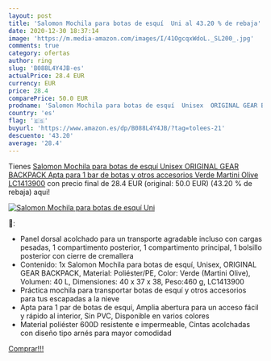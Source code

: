 ```yaml
---
layout: post
title: 'Salomon Mochila para botas de esquí  Uni al 43.20 % de rebaja'
date: 2020-12-30 18:37:14
image: 'https://m.media-amazon.com/images/I/41OgcqxWdoL._SL200_.jpg'
comments: true
category: ofertas
author: ring
slug: 'B088L4Y4JB-es'
actualPrice: 28.4 EUR
currency: EUR
price: 28.4
comparePrice: 50.0 EUR
prodname: 'Salomon Mochila para botas de esquí  Unisex  ORIGINAL GEAR BACKPACK  Apta para 1 bar de botas y otros accesorios  Verde  Martini Olive   LC1413900'
country: 'es'
flag: '🇪🇸'
buyurl: 'https://www.amazon.es/dp/B088L4Y4JB/?tag=tolees-21'
descuento: '43.20'
average: '28.4'
---
```


Tienes [Salomon Mochila para botas de esquí  Unisex  ORIGINAL GEAR BACKPACK  Apta para 1 bar de botas y otros accesorios  Verde  Martini Olive   LC1413900](https://www.amazon.es/dp/B088L4Y4JB/?tag=tolees-21) con precio final de  28.4 EUR (original: 50.0 EUR) (43.20 %  de rebaja) aqui!

[![Salomon Mochila para botas de esquí  Uni](https://m.media-amazon.com/images/I/41OgcqxWdoL._SL200_.jpg)](https://www.amazon.es/dp/B088L4Y4JB/?tag=tolees-21)

🔎:

- Panel dorsal acolchado para un transporte agradable incluso con cargas pesadas, 1 compartimento posterior, 1 compartimento principal, 1 bolsillo posterior con cierre de cremallera
- Contenido: 1x Salomon Mochila para botas de esquí, Unisex, ORIGINAL GEAR BACKPACK, Material: Poliéster/PE, Color: Verde (Martini Olive), Volumen: 40 L, Dimensiones: 40 x 37 x 38, Peso:460 g, LC1413900
- Práctica mochila para transportar botas de esquí y otros accesorios para tus escapadas a la nieve
- Apta para 1 par de botas de esquí, Amplia abertura para un acceso fácil y rápido al interior, Sin PVC, Disponible en varios colores
- Material poliéster 600D resistente e impermeable, Cintas acolchadas con diseño tipo arnés para mayor comodidad

[Comprar!!!](https://www.amazon.es/dp/B088L4Y4JB/?tag=tolees-21)

